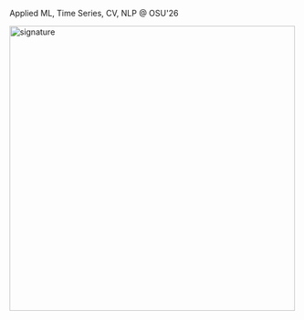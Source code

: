 Applied ML, Time Series, CV, NLP @ OSU'26

<img width="500" alt="signature" src="https://github.com/user-attachments/assets/cad39ddc-a103-4921-bcec-2d90c8f36bf7" />
